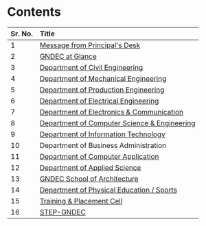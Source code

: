 
# Contents

| Sr. No. | Title                                                            |
|:--------|:-----------------------------------------------------------------|
| 1       | [Message from Principal's Desk](../Principal/Principal.md)       |
| 2       | [GNDEC at Glance](../GNDEC/GNDEC.md)                             |
| 3       | [Department of Civil Engineering](../CE/CE.md)                   |
| 4       | [Department of Mechanical Engineering](../ME/ME.md)              |
| 5       | [Department of Production Engineering ](../PE/PE.md)             |
| 6       | [Department of Electrical Engineering](../EE/EE.md)              |
| 7       | [Department of Electronics & Communication](../ECE/ECE.md)       |
| 8       | [Department of Computer Science & Engineering](../CSE/CSE.md)    |
| 9       | [Department of Information Technology](../IT/IT.md)              |
| 10      | Department of Business Administration                            |
| 11      | [Department of Computer Application](../MCA/mca.md)              |
| 12      | [Department of Applied Science](../AppSci/AS.md)                 |
| 13      | [GNDEC School of Architecture](../SoA/SoA.md)                    |
| 14      | [Department of Physical Education / Sports](../Sports/Sports.md) |
| 15      | [Training & Placement Cell](../T&P/t&p.md)                       |
| 16      | [STEP-GNDEC](../STEP/STEP.md)                                    |
